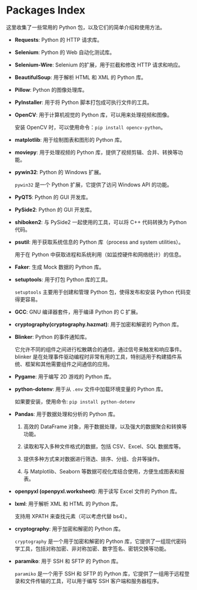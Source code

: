 # Packages Index

这里收集了一些常用的 Python 包，以及它们的简单介绍和使用方法。

- **Requests**: Python 的 HTTP 请求库。

- **Selenium**: Python 的 Web 自动化测试库。

- **Selenium-Wire**: Selenium 的扩展，用于拦截和修改 HTTP 请求和响应。

- **BeautifulSoup**: 用于解析 HTML 和 XML 的 Python 库。

- **Pillow**: Python 的图像处理库。

- **PyInstaller**: 用于将 Python 脚本打包成可执行文件的工具。

- **OpenCV**: 用于计算机视觉的 Python 库，可以用来处理视频和图像。

  安装 OpenCV 时，可以使用命令：`pip install opencv-python`。

- **matplotlib**: 用于绘制图表和图形的 Python 库。

- **moviepy**: 用于处理视频的 Python 库，提供了视频剪辑、合并、转换等功能。

- **pywin32**: Python 的 Windows 扩展。

  `pywin32` 是一个 Python 扩展，它提供了访问 Windows API 的功能。

- **PyQT5**: Python 的 GUI 开发库。

- **PySide2**: Python 的 GUI 开发库。

- **shiboken2**: 与 PySide2 一起使用的工具，可以将 C++ 代码转换为 Python 代码。

- **psutil**: 用于获取系统信息的 Python 库（process and system utilities）。

  用于在 Python 中获取进程和系统利用（如监控硬件和网络统计）的信息。

- **Faker**: 生成 Mock 数据的 Python 库。

- **setuptools**: 用于打包 Python 库的工具。

  `setuptools` 主要用于创建和管理 Python 包，使得发布和安装 Python 代码变得更容易。

- **GCC**: GNU 编译器套件，用于编译 Python 的 C 扩展。

- **cryptography(cryptography.hazmat)**: 用于加密和解密的 Python 库。

- **Blinker**: Python 的事件通知库。

  它允许不同的组件之间进行松散耦合的通信，通过信号来触发和响应事件。blinker 是在处理事件驱动编程时非常有用的工具，特别适用于构建插件系统、框架和其他需要组件之间通信的应用。

- **Pygame**: 用于编写 2D 游戏的 Python 库。

- **python-dotenv**: 用于从 `.env` 文件中加载环境变量的 Python 库。

  如果要安装，使用命令: `pip install python-dotenv`

- **Pandas**: 用于数据处理和分析的 Python 库。

  1. 高效的 DataFrame 对象，用于数据处理，以及强大的数据聚合和转换等功能。

  2. 读取和写入多种文件格式的数据，包括 CSV、Excel、SQL 数据库等。

  3. 提供多种方式来对数据进行筛选、排序、分组、合并等操作。

  4. 与 Matplotlib、Seaborn 等数据可视化库结合使用，方便生成图表和报表。

- **openpyxl (openpyxl.worksheet)**: 用于读写 Excel 文件的 Python 库。

- **lxml**: 用于解析 XML 和 HTML 的 Python 库。

  支持用 XPATH 来查找元素（可以考虑代替 bs4）。

- **cryptography**: 用于加密和解密的 Python 库。

  `cryptography` 是一个用于加密和解密的 Python 库，它提供了一组现代密码学工具，包括对称加密、非对称加密、数字签名、密钥交换等功能。

- **paramiko**: 用于 SSH 和 SFTP 的 Python 库。

  `paramiko` 是一个用于 SSH 和 SFTP 的 Python 库，它提供了一组用于远程登录和文件传输的工具，可以用于编写 SSH 客户端和服务器程序。
